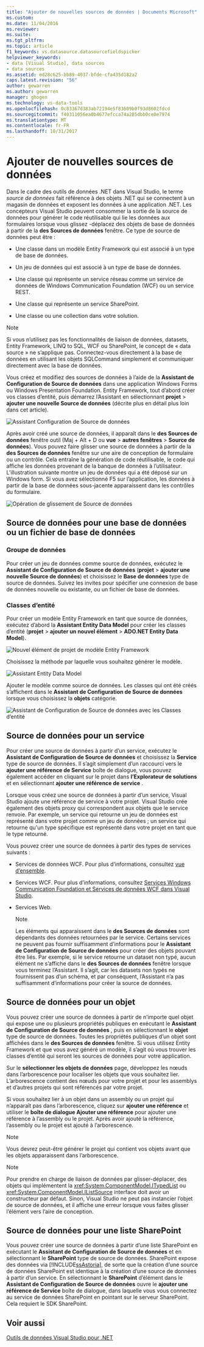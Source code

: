```yaml
---
title: "Ajouter de nouvelles sources de données | Documents Microsoft"
ms.custom: 
ms.date: 11/04/2016
ms.reviewer: 
ms.suite: 
ms.tgt_pltfrm: 
ms.topic: article
f1_keywords: vs.datasource.datasourcefieldspicker
helpviewer_keywords:
- data [Visual Studio], data sources
- data sources
ms.assetid: ed28c625-bb89-4037-bfde-cfa435d182a2
caps.latest.revision: "56"
author: gewarren
ms.author: gewarren
manager: ghogen
ms.technology: vs-data-tools
ms.openlocfilehash: 0c83367d383ab72194e5f83609b0f93d8602fdcd
ms.sourcegitcommit: f40311056ea0b4677efcca74a285dbb0ce0e7974
ms.translationtype: MT
ms.contentlocale: fr-FR
ms.lasthandoff: 10/31/2017
---
```

# <a name="add-new-data-sources"></a>Ajouter de nouvelles sources de données
Dans le cadre des outils de données .NET dans Visual Studio, le terme *source de données* fait référence à des objets .NET qui se connectent à un magasin de données et exposent les données à une application .NET. Les concepteurs Visual Studio peuvent consommer la sortie de la source de données pour générer le code réutilisable qui lie les données aux formulaires lorsque vous glissez -déplacez des objets de base de données à partir de la **des Sources de données** fenêtre. Ce type de source de données peut être :  
  
-   Une classe dans un modèle Entity Framework qui est associé à un type de base de données.  
  
-   Un jeu de données qui est associé à un type de base de données.  
  
-   Une classe qui représente un service réseau comme un service de données de Windows Communication Foundation (WCF) ou un service REST.  
  
-   Une classe qui représente un service SharePoint.  
  
-   Une classe ou une collection dans votre solution.  
  
> [!NOTE]
>  Si vous n’utilisez pas les fonctionnalités de liaison de données, datasets, Entity Framework, LINQ to SQL, WCF ou SharePoint, le concept de « data source » ne s’applique pas. Connectez-vous directement à la base de données en utilisant les objets SQLCommand simplement et communiquer directement avec la base de données.  
  
 Vous créez et modifiez des sources de données à l’aide de la **Assistant de Configuration de Source de données** dans une application Windows Forms ou Windows Presentation Foundation. Entity Framework, tout d’abord créer vos classes d’entité, puis démarrez l’Assistant en sélectionnant **projet** > **ajouter une nouvelle Source de données** (décrite plus en détail plus loin dans cet article).  
  
 ![Assistant Configuration de Source de données](../data-tools/media/data-source-configuration-wizard.png "Assistant Configuration de Source de données")  
  
 Après avoir créé une source de données, il apparaît dans le **des Sources de données** fenêtre outil (Maj + Alt + D ou **vue** > **autres fenêtres**  >  **Source de données**). Vous pouvez faire glisser une source de données à partir de la **des Sources de données** fenêtre sur une aire de conception de formulaire ou un contrôle. Cela entraîne la génération de code réutilisable, le code qui affiche les données provenant de la banque de données à l’utilisateur. L’illustration suivante montre un jeu de données qui a été déposé sur un Windows form. Si vous avez sélectionné F5 sur l’application, les données à partir de la base de données sous-jacente apparaissent dans les contrôles du formulaire.  
  
 ![Opération de glissement de Source de données](../data-tools/media/raddata-data-source-drag-operation.png "opération de glissement de raddata Source de données")  
  
## <a name="data-source-for-a-database-or-a-database-file"></a>Source de données pour une base de données ou un fichier de base de données  
  
### <a name="dataset"></a>Groupe de données  
 Pour créer un jeu de données comme source de données, exécutez le **Assistant de Configuration de Source de données** (**projet** > **ajouter une nouvelle Source de données**) et choisissez le  **Base de données** type de source de données. Suivez les invites pour spécifier une connexion de base de données nouvelle ou existante, ou un fichier de base de données.  
  
### <a name="entity-classes"></a>Classes d’entité  
 Pour créer un modèle Entity Framework en tant que source de données, exécutez d’abord la **Assistant Entity Data Model** pour créer les classes d’entité (**projet** > **ajouter un nouvel élément**  >  **ADO.NET Entity Data Model**).  
  
 ![Nouvel élément de projet de modèle Entity Framework](../data-tools/media/raddata-new-entity-framework-model-project-item.png "élément de projet de modèle de nouvelle Entity Framework raddata")  
  
 Choisissez la méthode par laquelle vous souhaitez générer le modèle.  
  
 ![Assistant Entity Data Model](../data-tools/media/raddata-entity-data-model-wizard.png "raddata Assistant Entity Data Model")  
  
 Ajouter le modèle comme source de données. Les classes qui ont été créés s’affichent dans le **Assistant de Configuration de Source de données** lorsque vous choisissez la **objets** catégorie.  
  
 ![Assistant de Configuration de Source de données avec les Classes d’entité](../data-tools/media/raddata-data-source-configuration-wizard-with-entity-classes.png "raddata Assistant de Configuration de Source de données avec les Classes d’entité")  
  
## <a name="data-source-for-a-service"></a>Source de données pour un service  
 Pour créer une source de données à partir d’un service, exécutez le **Assistant de Configuration de Source de données** et choisissez la **Service** type de source de données. Il s’agit simplement d’un raccourci vers le **ajouter une référence de Service** boîte de dialogue, vous pouvez également accéder en cliquant sur le projet dans **l’Explorateur de solutions** et en sélectionnant **ajouter une référence de service** .  
  
 Lorsque vous créez une source de données à partir d’un service, Visual Studio ajoute une référence de service à votre projet. Visual Studio crée également des objets proxy qui correspondent aux objets que le service renvoie. Par exemple, un service qui retourne un jeu de données est représenté dans votre projet comme un jeu de données ; un service qui retourne qu'un type spécifique est représenté dans votre projet en tant que le type retourné.  
  
 Vous pouvez créer une source de données à partir des types de services suivants :  
  
-   Services de données WCF. Pour plus d’informations, consultez [vue d’ensemble](/dotnet/framework/data/wcf/wcf-data-services-overview).  
  
-   Services WCF. Pour plus d’informations, consultez [Services Windows Communication Foundation et Services de données WCF dans Visual Studio](../data-tools/windows-communication-foundation-services-and-wcf-data-services-in-visual-studio.md).  
  
-   Services Web.  
  
    > [!NOTE]
    >  Les éléments qui apparaissent dans le **des Sources de données** sont dépendants des données retournées par le service. Certains services ne peuvent pas fournir suffisamment d’informations pour le **Assistant de Configuration de Source de données** pour créer des objets pouvant être liés. Par exemple, si le service retourne un dataset non typé, aucun élément ne s’affiche dans le **des Sources de données** fenêtre lorsque vous terminez l’Assistant. Il s’agit, car les datasets non typés ne fournissent pas d’un schéma, et par conséquent, l’Assistant n’a pas suffisamment d’informations pour créer la source de données.  
  
## <a name="data-source-for-an-object"></a>Source de données pour un objet  
 Vous pouvez créer une source de données à partir de n’importe quel objet qui expose une ou plusieurs propriétés publiques en exécutant le **Assistant de Configuration de Source de données** , puis en sélectionnant le **objet** type de source de données. Toutes les propriétés publiques d’un objet sont affichées dans le **des Sources de données** fenêtre.   Si vous utilisez Entity Framework et que vous avez généré un modèle, il s’agit où vous trouver les classes d’entité qui seront les sources de données pour votre application.  
  
 Sur le **sélectionner les objets de données** page, développez les nœuds dans l’arborescence pour localiser les objets que vous souhaitez lier. L’arborescence contient des nœuds pour votre projet et pour les assemblys et d’autres projets qui sont référencés par votre projet.  
  
 Si vous souhaitez lier à un objet dans un assembly ou un projet qui n’apparaît pas dans l’arborescence, cliquez sur **ajouter une référence** et utiliser le **boîte de dialogue Ajouter une référence** pour ajouter une référence à l’assembly ou le projet. Après avoir ajouté la référence, l’assembly ou le projet est ajouté à l’arborescence.  
  
> [!NOTE]
>  Vous devrez peut-être générer le projet qui contient vos objets avant que les objets apparaissent dans l’arborescence.  
  
> [!NOTE]
>  Pour prendre en charge de liaison de données par glisser-déplacer, des objets qui implémentent la <xref:System.ComponentModel.ITypedList> ou <xref:System.ComponentModel.IListSource> interface doit avoir un constructeur par défaut. Sinon, Visual Studio ne peut pas instancier l’objet de source de données, et il affiche une erreur lorsque vous faites glisser l’élément vers l’aire de conception.  
  
## <a name="data-source-for-a-sharepoint-list"></a>Source de données pour une liste SharePoint  
 Vous pouvez créer une source de données à partir d’une liste SharePoint en exécutant le **Assistant de Configuration de Source de données** et en sélectionnant le **SharePoint** type de source de données. SharePoint expose des données via [!INCLUDE[ssAstoria](../data-tools/includes/ssastoria_md.md)], de sorte que la création d’une source de données SharePoint est identique à la création d’une source de données à partir d’un service. En sélectionnant le **SharePoint** d’élément dans le **Assistant de Configuration de Source de données** ouvre le **ajouter une référence de Service** boîte de dialogue, dans laquelle vous vous connectez au service de données SharePoint en pointant sur le serveur SharePoint.  Cela requiert le SDK SharePoint.  
  
## <a name="see-also"></a>Voir aussi  
 [Outils de données Visual Studio pour .NET](../data-tools/visual-studio-data-tools-for-dotnet.md)